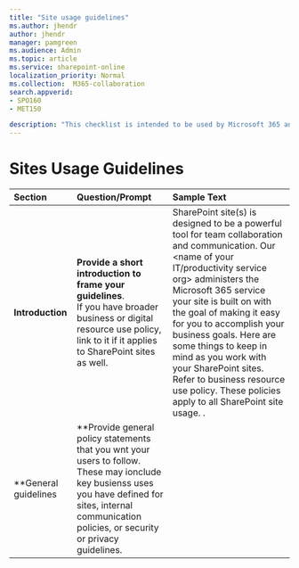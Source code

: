 ```yaml
---
title: "Site usage guidelines"
ms.author: jhendr
author: jhendr
manager: pamgreen
ms.audience: Admin
ms.topic: article
ms.service: sharepoint-online
localization_priority: Normal
ms.collection:  M365-collaboration
search.appverid:
- SPO160
- MET150

description: "This checklist is intended to be used by Microsoft 365 and SharePoint Admins or whomever mnages your organization's overall SharePoint site governance."
---
```

# Sites Usage Guidelines
|**Section**|**Question/Prompt**|**Sample Text**|
|:-----|:-----|:-----|
|**Introduction**|**Provide a short introduction to frame your guidelines**.</br> If you have broader business or digital resource use policy, link to it if it applies to SharePoint sites as well.|SharePoint site(s) is designed to be a powerful tool for team collaboration and communication. Our <name of your IT/productivity service org> administers the Microsoft 365 service your site is built on with the goal of making it easy for you to accomplish your business goals. Here are some things to keep in mind as you work with your SharePoint sites. Refer to <your orgs name> business resource use policy. These policies apply to all SharePoint site usage. <insert link if you have one>.|
|**General guidelines|**Provide general policy statements that you wnt your users to follow.  </br> These may ionclude key busienss uses you have defined for sites, internal communication policies, or security or privacy guidelines.||

